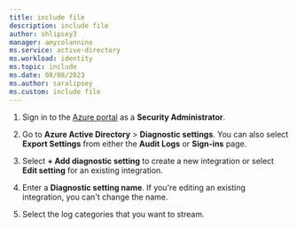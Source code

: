 ```yaml
---
title: include file
description: include file
author: shlipsey3
manager: amycolannino
ms.service: active-directory
ms.workload: identity
ms.topic: include
ms.date: 08/08/2023
ms.author: saralipsey
ms.custom: include file
---
```


1. Sign in to the [Azure portal](https://portal.azure.com) as a **Security Administrator**.

1. Go to **Azure Active Directory** > **Diagnostic settings**. You can also select **Export Settings** from either the **Audit Logs** or **Sign-ins** page.

1. Select **+ Add diagnostic setting** to create a new integration or select **Edit setting** for an existing integration.

1. Enter a **Diagnostic setting name**. If you're editing an existing integration, you can't change the name.

1. Select the log categories that you want to stream.
